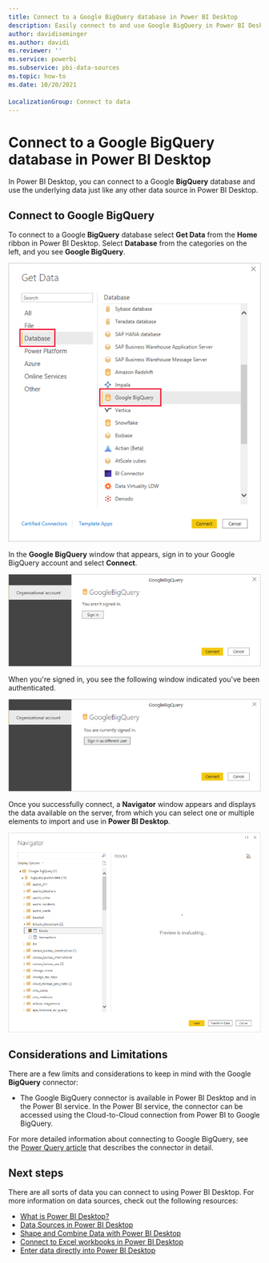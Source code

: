 ```yaml
---
title: Connect to a Google BigQuery database in Power BI Desktop
description: Easily connect to and use Google BigQuery in Power BI Desktop
author: davidiseminger
ms.author: davidi
ms.reviewer: ''
ms.service: powerbi
ms.subservice: pbi-data-sources
ms.topic: how-to
ms.date: 10/20/2021

LocalizationGroup: Connect to data
---
```

# Connect to a Google BigQuery database in Power BI Desktop
In Power BI Desktop, you can connect to a Google **BigQuery** database and use the underlying data just like any other data source in Power BI Desktop.

## Connect to Google BigQuery
To connect to a Google **BigQuery** database select **Get Data** from the **Home** ribbon in Power BI Desktop. Select **Database** from the categories on the left, and you see **Google BigQuery**.

![Get Data dialog for Google BigQuery](media/desktop-connect-bigquery/connect_bigquery_01.png)

In the **Google BigQuery** window that appears, sign in to your Google BigQuery account and select **Connect**.

![Sign in to Google BigQuery](media/desktop-connect-bigquery/connect_bigquery_02.png)

When you're signed in, you see the following window indicated you've been authenticated. 

![Signed in to Google](media/desktop-connect-bigquery/connect_bigquery_02b.png)

Once you successfully connect, a **Navigator** window appears and displays the data available on the server, from which you can select one or multiple elements to import and use in **Power BI Desktop**.

![Data from Google BigQuery](media/desktop-connect-bigquery/connect_bigquery_03.png)

## Considerations and Limitations
There are a few limits and considerations to keep in mind with the Google **BigQuery** connector:

* The Google BigQuery connector is available in Power BI Desktop and in the Power BI service. In the Power BI service, the connector can be accessed using the Cloud-to-Cloud connection from Power BI to Google BigQuery.

For more detailed information about connecting to Google BigQuery, see the [Power Query article](/power-query/connectors/googlebigquery) that describes the connector in detail. 

## Next steps
There are all sorts of data you can connect to using Power BI Desktop. For more information on data sources, check out the following resources:

* [What is Power BI Desktop?](../fundamentals/desktop-what-is-desktop.md)
* [Data Sources in Power BI Desktop](desktop-data-sources.md)
* [Shape and Combine Data with Power BI Desktop](desktop-shape-and-combine-data.md)
* [Connect to Excel workbooks in Power BI Desktop](desktop-connect-excel.md)   
* [Enter data directly into Power BI Desktop](desktop-enter-data-directly-into-desktop.md)   
